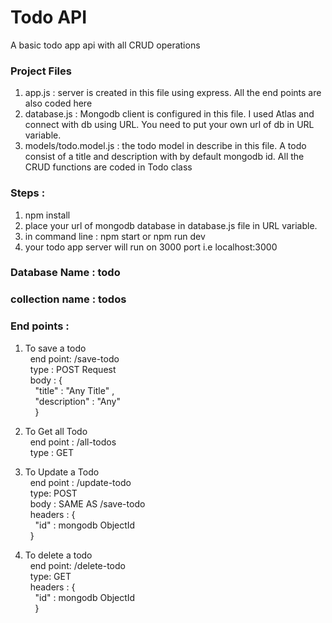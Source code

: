 # Todo API <br>
A basic todo app api with all CRUD operations

### Project Files <br> 
1. app.js : server is created in this file using express. All the end points are also coded here
2. database.js : Mongodb client is configured in this file. I used Atlas and connect with db using URL. You need to put your own url of db in URL variable.
3. models/todo.model.js : the todo model in describe in this file. A todo consist of a title and description with by default mongodb id. All the CRUD functions are coded in Todo class

### Steps :
1. npm install
2. place your url of mongodb database in database.js file in URL variable.
3. in command line : npm start or npm run dev
4. your todo app server will run on 3000 port i.e localhost:3000

### Database Name : todo
### collection name : todos


### End points :
1. To save a todo <br>
     &nbsp; end point: /save-todo <br>
     &nbsp; type : POST Request <br>
     &nbsp; body : { <br>
           &nbsp; &nbsp;   "title" : "Any Title" , <br>
           &nbsp; &nbsp;   "description" : "Any" <br>
           &nbsp; &nbsp; } <br>
     
2. To Get all Todo <br>
      &nbsp; end point : /all-todos <br>
      &nbsp; type : GET <br>
      
3. To Update a Todo <br>
      &nbsp; end point : /update-todo <br>
      &nbsp; type: POST <br>
      &nbsp; body : SAME AS /save-todo <br>
      &nbsp; headers : { <br>
              &nbsp;  &nbsp;   "id" : mongodb ObjectId <br>
               &nbsp;  } <br>
                
4. To delete a todo <br>
       &nbsp; end point: /delete-todo <br>
       &nbsp; type: GET <br>
       &nbsp; headers : { <br>
               &nbsp;  &nbsp;     "id" : mongodb ObjectId <br>
                &nbsp;  &nbsp;  } <br>
                
